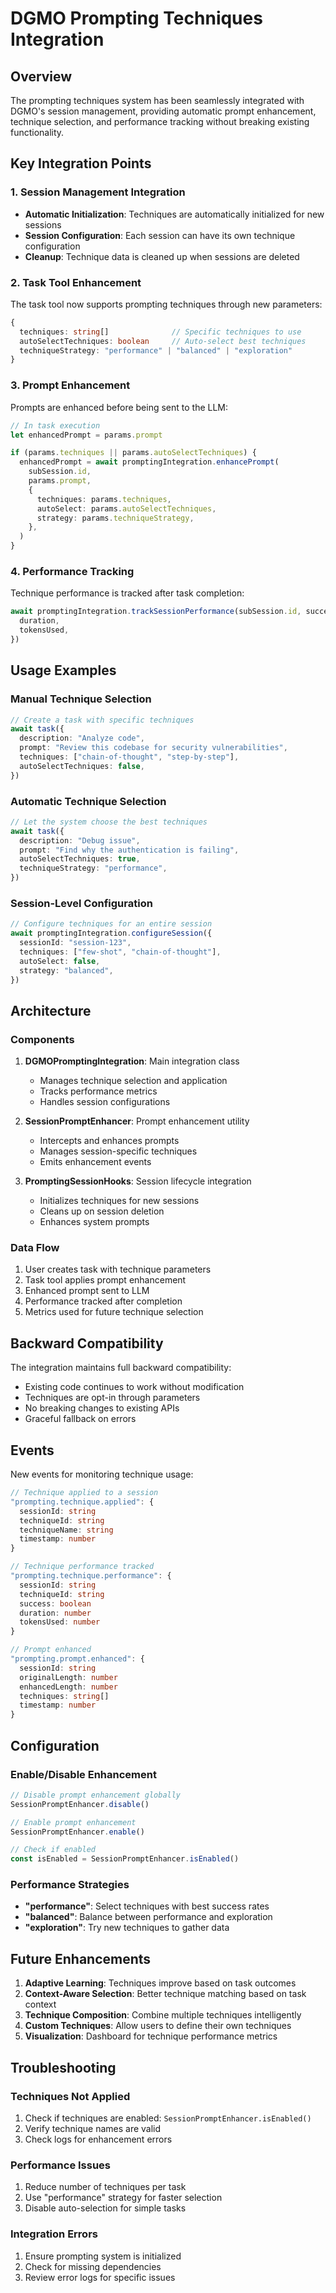 # DGMO Prompting Techniques Integration

## Overview

The prompting techniques system has been seamlessly integrated with DGMO's session management, providing automatic prompt enhancement, technique selection, and performance tracking without breaking existing functionality.

## Key Integration Points

### 1. Session Management Integration

- **Automatic Initialization**: Techniques are automatically initialized for new sessions
- **Session Configuration**: Each session can have its own technique configuration
- **Cleanup**: Technique data is cleaned up when sessions are deleted

### 2. Task Tool Enhancement

The task tool now supports prompting techniques through new parameters:

```typescript
{
  techniques: string[]              // Specific techniques to use
  autoSelectTechniques: boolean     // Auto-select best techniques
  techniqueStrategy: "performance" | "balanced" | "exploration"
}
```

### 3. Prompt Enhancement

Prompts are enhanced before being sent to the LLM:

```typescript
// In task execution
let enhancedPrompt = params.prompt

if (params.techniques || params.autoSelectTechniques) {
  enhancedPrompt = await promptingIntegration.enhancePrompt(
    subSession.id,
    params.prompt,
    {
      techniques: params.techniques,
      autoSelect: params.autoSelectTechniques,
      strategy: params.techniqueStrategy,
    },
  )
}
```

### 4. Performance Tracking

Technique performance is tracked after task completion:

```typescript
await promptingIntegration.trackSessionPerformance(subSession.id, success, {
  duration,
  tokensUsed,
})
```

## Usage Examples

### Manual Technique Selection

```typescript
// Create a task with specific techniques
await task({
  description: "Analyze code",
  prompt: "Review this codebase for security vulnerabilities",
  techniques: ["chain-of-thought", "step-by-step"],
  autoSelectTechniques: false,
})
```

### Automatic Technique Selection

```typescript
// Let the system choose the best techniques
await task({
  description: "Debug issue",
  prompt: "Find why the authentication is failing",
  autoSelectTechniques: true,
  techniqueStrategy: "performance",
})
```

### Session-Level Configuration

```typescript
// Configure techniques for an entire session
await promptingIntegration.configureSession({
  sessionId: "session-123",
  techniques: ["few-shot", "chain-of-thought"],
  autoSelect: false,
  strategy: "balanced",
})
```

## Architecture

### Components

1. **DGMOPromptingIntegration**: Main integration class

   - Manages technique selection and application
   - Tracks performance metrics
   - Handles session configurations

2. **SessionPromptEnhancer**: Prompt enhancement utility

   - Intercepts and enhances prompts
   - Manages session-specific techniques
   - Emits enhancement events

3. **PromptingSessionHooks**: Session lifecycle integration
   - Initializes techniques for new sessions
   - Cleans up on session deletion
   - Enhances system prompts

### Data Flow

1. User creates task with technique parameters
2. Task tool applies prompt enhancement
3. Enhanced prompt sent to LLM
4. Performance tracked after completion
5. Metrics used for future technique selection

## Backward Compatibility

The integration maintains full backward compatibility:

- Existing code continues to work without modification
- Techniques are opt-in through parameters
- No breaking changes to existing APIs
- Graceful fallback on errors

## Events

New events for monitoring technique usage:

```typescript
// Technique applied to a session
"prompting.technique.applied": {
  sessionId: string
  techniqueId: string
  techniqueName: string
  timestamp: number
}

// Technique performance tracked
"prompting.technique.performance": {
  sessionId: string
  techniqueId: string
  success: boolean
  duration: number
  tokensUsed: number
}

// Prompt enhanced
"prompting.prompt.enhanced": {
  sessionId: string
  originalLength: number
  enhancedLength: number
  techniques: string[]
  timestamp: number
}
```

## Configuration

### Enable/Disable Enhancement

```typescript
// Disable prompt enhancement globally
SessionPromptEnhancer.disable()

// Enable prompt enhancement
SessionPromptEnhancer.enable()

// Check if enabled
const isEnabled = SessionPromptEnhancer.isEnabled()
```

### Performance Strategies

- **"performance"**: Select techniques with best success rates
- **"balanced"**: Balance between performance and exploration
- **"exploration"**: Try new techniques to gather data

## Future Enhancements

1. **Adaptive Learning**: Techniques improve based on task outcomes
2. **Context-Aware Selection**: Better technique matching based on task context
3. **Technique Composition**: Combine multiple techniques intelligently
4. **Custom Techniques**: Allow users to define their own techniques
5. **Visualization**: Dashboard for technique performance metrics

## Troubleshooting

### Techniques Not Applied

1. Check if techniques are enabled: `SessionPromptEnhancer.isEnabled()`
2. Verify technique names are valid
3. Check logs for enhancement errors

### Performance Issues

1. Reduce number of techniques per task
2. Use "performance" strategy for faster selection
3. Disable auto-selection for simple tasks

### Integration Errors

1. Ensure prompting system is initialized
2. Check for missing dependencies
3. Review error logs for specific issues
